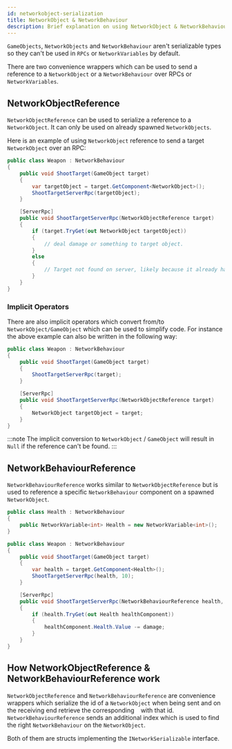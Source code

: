 ```yaml
---
id: networkobject-serialization
title: NetworkObject & NetworkBehaviour
description: Brief explanation on using NetworkObject & NetworkBehaviour in Network for GameObjects
---
```


`GameObjects`, `NetworkObjects` and `NetworkBehaviour` aren't serializable types so they can't be used in `RPCs` or `NetworkVariables` by default.

There are two convenience wrappers which can be used to send a reference to a `NetworkObject` or a `NetworkBehaviour` over RPCs or `NetworkVariables`.

## NetworkObjectReference

`NetworkObjectReference` can be used to serialize a reference to a `NetworkObject`. It can only be used on already spawned `NetworkObjects`.

Here is an example of using `NetworkObject` reference to send a target `NetworkObject` over an RPC:
```csharp
public class Weapon : NetworkBehaviour
{
    public void ShootTarget(GameObject target)
    {
        var targetObject = target.GetComponent<NetworkObject>();
        ShootTargetServerRpc(targetObject);
    }

    [ServerRpc]
    public void ShootTargetServerRpc(NetworkObjectReference target)
    {
        if (target.TryGet(out NetworkObject targetObject))
        {
            // deal damage or something to target object.
        }
        else
        {
            // Target not found on server, likely because it already has been destroyed/despawned.
        }
    }
}
```

### Implicit Operators

There are also implicit operators which convert from/to `NetworkObject/GameObject` which can be used to simplify code. For instance the above example can also be written in the following way:
```csharp
public class Weapon : NetworkBehaviour
{
    public void ShootTarget(GameObject target)
    {
        ShootTargetServerRpc(target);
    }

    [ServerRpc]
    public void ShootTargetServerRpc(NetworkObjectReference target)
    {
        NetworkObject targetObject = target;
    }
}
```
:::note
The implicit conversion to `NetworkObject` / `GameObject` will result in `Null` if the reference can't be found.
:::

## NetworkBehaviourReference

`NetworkBehaviourReference` works similar to `NetworkObjectReference` but is used to reference a specific `NetworkBehaviour` component on a spawned `NetworkObject`.

```cs
public class Health : NetworkBehaviour
{
    public NetworkVariable<int> Health = new NetworkVariable<int>();
}

public class Weapon : NetworkBehaviour
{
    public void ShootTarget(GameObject target)
    {
        var health = target.GetComponent<Health>();
        ShootTargetServerRpc(health, 10);
    }

    [ServerRpc]
    public void ShootTargetServerRpc(NetworkBehaviourReference health, int damage)
    {
        if (health.TryGet(out Health healthComponent))
        {
            healthComponent.Health.Value -= damage;
        }
    }
}
```

## How NetworkObjectReference & NetworkBehaviourReference work

`NetworkObjectReference` and `NetworkBehaviourReference` are convenience wrappers which serialize the id of a `NetworkObject` when being sent and on the receiving end retrieve the corresponding ` ` with that id. `NetworkBehaviourReference` sends an additional index which is used to find the right `NetworkBehaviour` on the `NetworkObject`.

Both of them are structs implementing the `INetworkSerializable` interface.